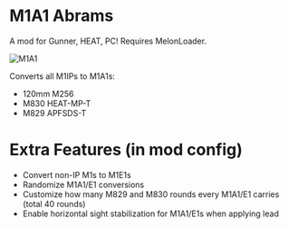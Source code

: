 # M1A1 Abrams
<p>A mod for Gunner, HEAT, PC! Requires MelonLoader.</p>

![M1A1](https://github.com/thebeninator/M1A1Abrams/assets/89621837/a9eedc6f-52ff-47b9-a158-b46750a0bf99)

<p>
Converts all M1IPs to M1A1s: 
	<ul>
		<li>120mm M256</li>
    	<li>M830 HEAT-MP-T</li>
    	<li>M829 APFSDS-T</li>
 	</ul>
</p>

# Extra Features (in mod config)
<p>
	<ul> 
		<li>Convert non-IP M1s to M1E1s</li>
		<li>Randomize M1A1/E1 conversions</li>
 		<li>Customize how many M829 and M830 rounds every M1A1/E1 carries (total 40 rounds)</li>
 		<li>Enable horizontal sight stabilization for M1A1/E1s when applying lead</li>
	</ul>
</p>
